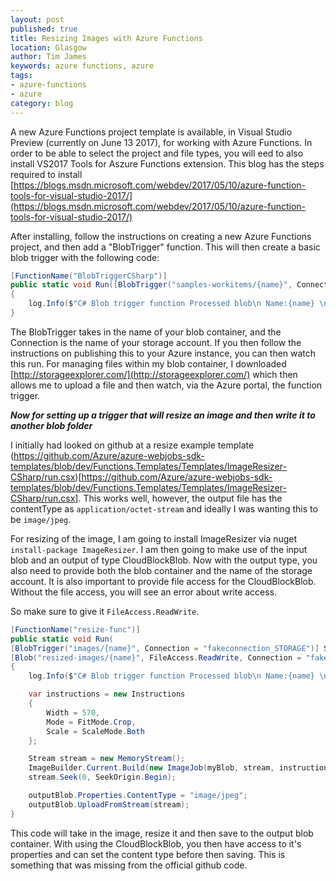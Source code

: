 ```yaml
---
layout: post
published: true
title: Resizing Images with Azure Functions
location: Glasgow
author: Tim James
keywords: azure functions, azure
tags:
- azure-functions
- azure
category: blog
---
```


A new Azure Functions project template is available, in Visual Studio Preview (currently on June 13 2017), for working with Azure Functions. 
In order to be able to select the project and file types, you will eed to also install VS2017 Tools for Aszure Functions extension.
This blog has the steps required to install [https://blogs.msdn.microsoft.com/webdev/2017/05/10/azure-function-tools-for-visual-studio-2017/](https://blogs.msdn.microsoft.com/webdev/2017/05/10/azure-function-tools-for-visual-studio-2017/)

After installing, follow the instructions on creating a new Azure Functions project, and then add a "BlobTrigger" function. This will then create a basic blob trigger with the following code:

```csharp
[FunctionName("BlobTriggerCSharp")]
public static void Run([BlobTrigger("samples-workitems/{name}", Connection = "")]Stream myBlob, string name, TraceWriter log)
{
    log.Info($"C# Blob trigger function Processed blob\n Name:{name} \n Size: {myBlob.Length} Bytes");
}
```

The BlobTrigger takes in the name of your blob container, and the Connection is the name of your storage account. If you then follow the instructions on publishing this to your Azure instance, you can then watch this run.
For managing files within my blob container, I downloaded [http://storageexplorer.com/](http://storageexplorer.com/) which then allows me to upload a file and then watch, via the Azure portal, the function trigger.

<!--excerpt-->

***Now for setting up a trigger that will resize an image and then write it to another blob folder***

I initially had looked on github at a resize example template (https://github.com/Azure/azure-webjobs-sdk-templates/blob/dev/Functions.Templates/Templates/ImageResizer-CSharp/run.csx)[https://github.com/Azure/azure-webjobs-sdk-templates/blob/dev/Functions.Templates/Templates/ImageResizer-CSharp/run.csx].
This works well, however, the output file has the contentType as `application/octet-stream` and ideally I was wanting this to be `image/jpeg`.

For resizing of the image, I am going to install ImageResizer via nuget `install-package ImageResizer`. I am then going to make use of the input blob and an output of type CloudBlockBlob. 
Now with the output type, you also need to provide both the blob container and the name of the storage account. It is also important to provide file access for the CloudBlockBlob. Without the file access, you will see an error about write access.

So make sure to give it `FileAccess.ReadWrite`.

```csharp
[FunctionName("resize-func")]
public static void Run(
[BlobTrigger("images/{name}", Connection = "fakeconnection_STORAGE")] Stream myBlob, string name,
[Blob("resized-images/{name}", FileAccess.ReadWrite, Connection = "fakeconnection_STORAGE")] CloudBlockBlob outputBlob, TraceWriter log)
{
    log.Info($"C# Blob trigger function Processed blob\n Name:{name} \n Size: {myBlob.Length} Bytes");

    var instructions = new Instructions
    {
        Width = 570,
        Mode = FitMode.Crop,
        Scale = ScaleMode.Both
    };

    Stream stream = new MemoryStream();
    ImageBuilder.Current.Build(new ImageJob(myBlob, stream, instructions));
    stream.Seek(0, SeekOrigin.Begin);

    outputBlob.Properties.ContentType = "image/jpeg";
    outputBlob.UploadFromStream(stream);
}
```

This code will take in the image, resize it and then save to the output blob container. With using the CloudBlockBlob, you then have access to it's properties and can set the content type before then saving. This is something that was missing from the official github code.